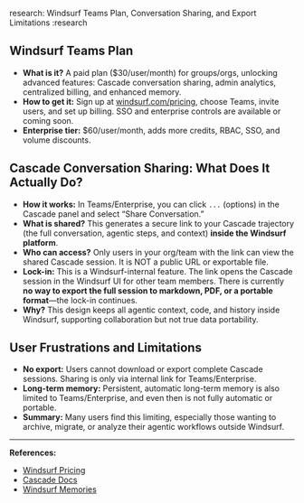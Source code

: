 research: Windsurf Teams Plan, Conversation Sharing, and Export Limitations :research

## Windsurf Teams Plan
- **What is it?** A paid plan ($30/user/month) for groups/orgs, unlocking advanced features: Cascade conversation sharing, admin analytics, centralized billing, and enhanced memory.
- **How to get it:** Sign up at [windsurf.com/pricing](https://windsurf.com/pricing), choose Teams, invite users, and set up billing. SSO and enterprise controls are available or coming soon.
- **Enterprise tier:** $60/user/month, adds more credits, RBAC, SSO, and volume discounts.

## Cascade Conversation Sharing: What Does It Actually Do?
- **How it works:** In Teams/Enterprise, you can click `...` (options) in the Cascade panel and select “Share Conversation.”
- **What is shared?** This generates a secure link to your Cascade trajectory (the full conversation, agentic steps, and context) **inside the Windsurf platform**.
- **Who can access?** Only users in your org/team with the link can view the shared Cascade session. It is NOT a public URL or exportable file.
- **Lock-in:** This is a Windsurf-internal feature. The link opens the Cascade session in the Windsurf UI for other team members. There is currently **no way to export the full session to markdown, PDF, or a portable format**—the lock-in continues.
- **Why?** This design keeps all agentic context, code, and history inside Windsurf, supporting collaboration but not true data portability.

## User Frustrations and Limitations
- **No export:** Users cannot download or export complete Cascade sessions. Sharing is only via internal link for Teams/Enterprise.
- **Long-term memory:** Persistent, automatic long-term memory is also limited to Teams/Enterprise, and even then is not fully automatic or portable.
- **Summary:** Many users find this limiting, especially those wanting to archive, migrate, or analyze their agentic workflows outside Windsurf.

---

**References:**
- [Windsurf Pricing](https://windsurf.com/pricing)
- [Cascade Docs](https://docs.windsurf.com/windsurf/cascade)
- [Windsurf Memories](https://docs.windsurf.com/windsurf/memories)
